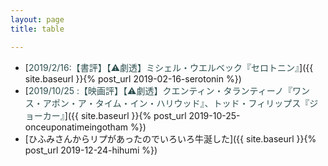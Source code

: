 ```yaml
---
layout: page
title: table

---
```


-  [<font style="color:#2f4f4f">2019/2/16:【書評】【&#x26A0;劇透】ミシェル・ウエルベック『セロトニン』</font>]({{ site.baseurl }}{% post_url 2019-02-16-serotonin %})
- [<font style="color:#2f4f4f">2019/10/25 :【映画評】【&#x26A0;劇透】クエンティン・タランティーノ『ワンス・アポン・ア・タイム・イン・ハリウッド』、トッド・フィリップス『ジョーカー』</font>]({{ site.baseurl }}{% post_url 2019-10-25-onceuponatimeingotham %})
- [ひふみさんからリプがあったのでいろいろ牛涎した]({{ site.baseurl }}{% post_url 2019-12-24-hihumi %})
